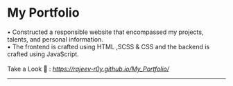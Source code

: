 # My Portfolio
• Constructed a responsible website that encompassed my projects, talents, and personal information.<br>
• The frontend is crafted using HTML ,SCSS & CSS and the backend is crafted using JavaScript.<br><br>
Take a Look 👀 :<i> https://rajeev-r0y.github.io/My_Portfolio/</i>
<hr>
